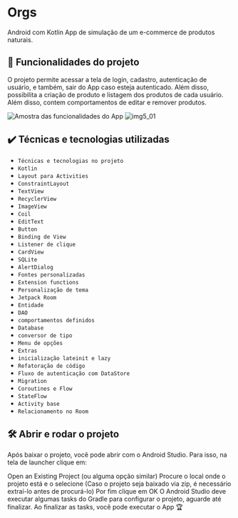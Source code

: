 # Orgs
Android com Kotlin
App de simulação de um e-commerce de produtos naturais.

## 🔨 Funcionalidades do projeto

O projeto permite acessar a tela de login, cadastro, autenticação de usuário, e também, sair do App caso esteja autenticado. Além disso, possibilita a criação de produto e listagem dos produtos de cada usuário. Além disso, contem comportamentos de editar e remover produtos.

![Amostra das funcionalidades do App](https://user-images.githubusercontent.com/8989346/145200235-342f5f66-451a-4150-9f52-94e2385a7d9c.gif) ![img5_01](https://user-images.githubusercontent.com/8989346/147489725-9533d33b-e1d5-4055-ba69-b6e10ab0f55b.gif) 

## ✔️ Técnicas e tecnologias utilizadas

- `Técnicas e tecnologias no projeto`
- `Kotlin`
- `Layout para Activities`
- `ConstraintLayout`
- `TextView`
- `RecyclerView`
- `ImageView`
- `Coil`
- `EditText`
- `Button`
- `Binding de View`
- `Listener de clique`
- `CardView`
- `SQLite`
- `AlertDialog`
- `Fontes personalizadas`
- `Extension functions`
- `Personalização de tema`
- `Jetpack Room`
- `Entidade`
- `DAO`
- `comportamentos definidos`
- `Database`
- `conversor de tipo`
- `Menu de opções`
- `Extras`
- `inicialização lateinit e lazy`
- `Refatoração de código`
- `Fluxo de autenticação com DataStore`
- `Migration`
- `Coroutines e Flow`
- `StateFlow`
- `Activity base`
- `Relacionamento no Room`
  
## 🛠️ Abrir e rodar o projeto

Após baixar o projeto, você pode abrir com o Android Studio. Para isso, na tela de launcher clique em:

Open an Existing Project (ou alguma opção similar) Procure o local onde o projeto está e o selecione (Caso o projeto seja baixado via zip, é necessário extraí-lo antes de procurá-lo) Por fim clique em OK O Android Studio deve executar algumas tasks do Gradle para configurar o projeto, aguarde até finalizar. Ao finalizar as tasks, você pode executar o App 🏆
